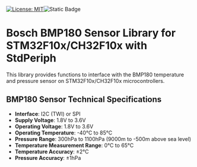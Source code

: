 [![License: MIT](https://img.shields.io/badge/License-MIT-yellow.svg)](https://opensource.org/licenses/MIT)![Static Badge](https://img.shields.io/badge/1.0.0-brightgreen?label=version)

# Bosch BMP180 Sensor Library for STM32F10x/CH32F10x with StdPeriph
This library provides functions to interface with the BMP180 temperature and pressure sensor on STM32F10x/CH32F10x microcontrollers.

## BMP180 Sensor Technical Specifications

- **Interface**: I2C (TWI) or SPI
- **Supply Voltage**: 1.8V to 3.6V
- **Operating Voltage**: 1.8V to 3.6V
- **Operating Temperature**: -40°C to 85°C
- **Pressure Range**: 300hPa to 1100hPa (9000m to -500m above sea level)
- **Temperature Measurement Range**: 0°C to 65°C
- **Temperature Accuracy**: ±2°C
- **Pressure Accuracy**: ±1hPa

